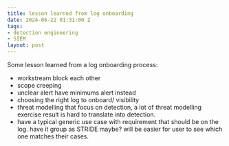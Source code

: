```yaml
---
title: lesson learned from log onboarding
date: 2024-06-22 01:31:00 Z
tags:
- detection engineering
- SIEM
layout: post
---
```


Some lesson learned from a log onboarding process:
* workstream block each other
* scope creeping
* unclear alert have minimums alert instead
* choosing the right log to onboard/ visibility
* threat modelling that focus on detection, a lot of threat modelling exercise result is hard to translate into detection.
* have a typical generic use case with requirement that should be on the log. have it group as STRIDE maybe? will be easier for user to see which one matches their cases.